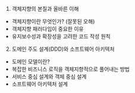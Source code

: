 1) 객체지향의 본질과 올바른 이해

- 객체지향이란 무엇인가? (잘못된 오해)
- 객체지향 패러다임이 중요한 이유
- 유지보수성과 확장성을 고려한 코드 작성 원칙

2) 도메인 주도 설계(DDD)와 소프트웨어 아키텍처

- 도메인 모델이란?
- 복잡한 비즈니스 로직을 객체지향적으로 풀어내는 방법
- 서비스 중심 설계와 객체 중심 설계
- 소프트웨어 아키텍처 설계